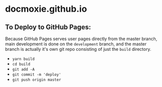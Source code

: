 # docmoxie.github.io

## To Deploy to GitHub Pages:

Because GitHub Pages serves user pages directly from the master branch, main development is done on the `development` branch, and the master branch is actually it's own git repo consisting of just the `build` directory.

- `yarn build`
- `cd build`
- `git add -A`
- `git commit -m 'deploy'`
- `git push origin master`
